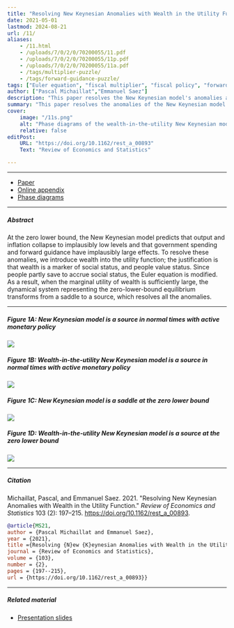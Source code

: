 ```yaml
---
title: "Resolving New Keynesian Anomalies with Wealth in the Utility Function" 
date: 2021-05-01
lastmod: 2024-08-21
url: /11/
aliases:
    - /11.html
    - /uploads/7/0/2/0/70200055/11.pdf
    - /uploads/7/0/2/0/70200055/11p.pdf
    - /uploads/7/0/2/0/70200055/11a.pdf
    - /tags/multiplier-puzzle/
    - /tags/forward-guidance-puzzle/
tags: ["Euler equation", "fiscal multiplier", "fiscal policy", "forward guidance", "monetary policy", "New Keynesian model", "phase diagrams", "social status", "wealth in the utility", "zero lower bound"]
author: ["Pascal Michaillat","Emmanuel Saez"]
description: "This paper resolves the New Keynesian model's anomalies at the zero lower bound by introducing wealth in the utility function. Published in REStat, 2021."
summary: "This paper resolves the anomalies of the New Keynesian model at the zero lower bound—explosive recession, forward-guidance puzzle, multiplier puzzle—by introducing wealth into the utility function."
cover:
    image: "/11s.png"
    alt: "Phase diagrams of the wealth-in-the-utility New Keynesian model"
    relative: false
editPost:
    URL: "https://doi.org/10.1162/rest_a_00893"
    Text: "Review of Economics and Statistics"

---
```


---

+ [Paper](/11.pdf)
+ [Online appendix](/11a.pdf)
+ [Phase diagrams](https://github.com/pmichaillat/wunk)

---

##### Abstract

At the zero lower bound, the New Keynesian model predicts that output and inflation collapse to implausibly low levels and that government spending and forward guidance have implausibly large effects. To resolve these anomalies, we introduce wealth into the utility function; the justification is that wealth is a marker of social status, and people value status. Since people partly save to accrue social status, the Euler equation is modified. As a result, when the marginal utility of wealth is sufficiently large, the dynamical system representing the zero-lower-bound equilibrium transforms from a saddle to a source, which resolves all the anomalies.

---

##### Figure 1A:  New Keynesian model is a source in normal times with active monetary policy

![](/11a.png)

##### Figure 1B:  Wealth-in-the-utility New Keynesian model is a source in normal times with active monetary policy

![](/11b.png)

##### Figure 1C:  New Keynesian model is a saddle at the zero lower bound

![](/11c.png)

##### Figure 1D:  Wealth-in-the-utility New Keynesian model is a source at the zero lower bound

![](/11d.png)


---

##### Citation

Michaillat, Pascal, and Emmanuel Saez. 2021. "Resolving New Keynesian Anomalies with Wealth in the Utility Function." *Review of Economics and Statistics* 103 (2): 197–215. https://doi.org/10.1162/rest_a_00893.

```BibTeX
@article{MS21,
author = {Pascal Michaillat and Emmanuel Saez},
year = {2021},
title ={Resolving {N}ew {K}eynesian Anomalies with Wealth in the Utility Function},
journal = {Review of Economics and Statistics},
volume = {103},
number = {2},
pages = {197--215},
url = {https://doi.org/10.1162/rest_a_00893}}
```

---

##### Related material

+ [Presentation slides](/11p.pdf)